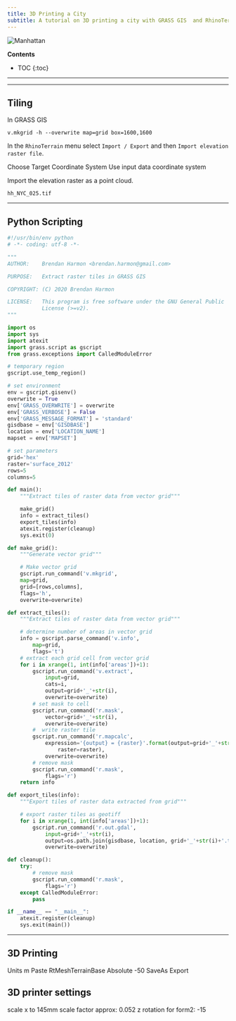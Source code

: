 ```yaml
---
title: 3D Printing a City
subtitle: A tutorial on 3D printing a city with GRASS GIS  and RhinoTerrain
---
```


![Manhattan](/images/nyc/manhattan-2.png)

**Contents**
* TOC
{:toc}

---


---

## Tiling

In <i class="ms ms-grass-gis"></i> GRASS GIS
```
v.mkgrid -h --overwrite map=grid box=1600,1600
```



In the `RhinoTerrain` menu
select `Import / Export` and then `Import elevation raster file`.

Choose Target Coordinate System
Use input data coordinate system

Import the elevation raster as a point cloud.

`hh_NYC_025.tif`


---

## Python Scripting

```python
#!/usr/bin/env python
# -*- coding: utf-8 -*-

"""
AUTHOR:    Brendan Harmon <brendan.harmon@gmail.com>

PURPOSE:   Extract raster tiles in GRASS GIS

COPYRIGHT: (C) 2020 Brendan Harmon

LICENSE:   This program is free software under the GNU General Public
           License (>=v2).
"""

import os
import sys
import atexit
import grass.script as gscript
from grass.exceptions import CalledModuleError

# temporary region
gscript.use_temp_region()

# set environment
env = gscript.gisenv()
overwrite = True
env['GRASS_OVERWRITE'] = overwrite
env['GRASS_VERBOSE'] = False
env['GRASS_MESSAGE_FORMAT'] = 'standard'
gisdbase = env['GISDBASE']
location = env['LOCATION_NAME']
mapset = env['MAPSET']

# set parameters
grid='hex'
raster='surface_2012'
rows=5
columns=5

def main():
    """Extract tiles of raster data from vector grid"""

    make_grid()
    info = extract_tiles()
    export_tiles(info)
    atexit.register(cleanup)
    sys.exit(0)

def make_grid():
    """Generate vector grid"""

    # Make vector grid
    gscript.run_command('v.mkgrid',
    map=grid,
    grid=[rows,columns],
    flags='h',
    overwrite=overwrite)

def extract_tiles():
    """Extract tiles of raster data from vector grid"""

    # determine number of areas in vector grid
    info = gscript.parse_command('v.info',
        map=grid,
        flags='t')
    # extract each grid cell from vector grid
    for i in xrange(1, int(info['areas'])+1):
        gscript.run_command('v.extract',
            input=grid,
            cats=i,
            output=grid+'_'+str(i),
            overwrite=overwrite)
        # set mask to cell
        gscript.run_command('r.mask',
            vector=grid+'_'+str(i),
            overwrite=overwrite)
        #  write raster tile
        gscript.run_command('r.mapcalc',
            expression='{output} = {raster}'.format(output=grid+'_'+str(i),
                raster=raster),
            overwrite=overwrite)
        # remove mask
        gscript.run_command('r.mask',
            flags='r')
    return info

def export_tiles(info):
    """Export tiles of raster data extracted from grid"""

    # export raster tiles as geotiff
    for i in xrange(1, int(info['areas'])+1):
        gscript.run_command('r.out.gdal',
            input=grid+'_'+str(i),
            output=os.path.join(gisdbase, location, grid+'_'+str(i)+'.tif'),
            overwrite=overwrite)

def cleanup():
    try:
        # remove mask
        gscript.run_command('r.mask',
            flags='r')
    except CalledModuleError:
        pass

if __name__ == "__main__":
    atexit.register(cleanup)
    sys.exit(main())

```


---

## 3D Printing


Units m
Paste
RtMeshTerrainBase Absolute -50
SaveAs
Export

3D printer settings
--------------------
scale x to 145mm
scale factor approx: 0.052
z rotation for form2: -15
